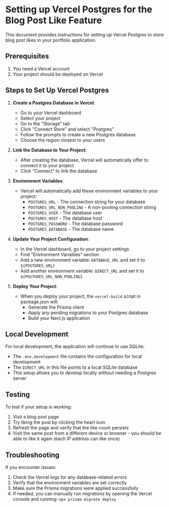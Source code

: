 # Setting up Vercel Postgres for the Blog Post Like Feature

This document provides instructions for setting up Vercel Postgres to store blog post likes in your portfolio application.

## Prerequisites

1. You need a Vercel account
2. Your project should be deployed on Vercel

## Steps to Set Up Vercel Postgres

1. **Create a Postgres Database in Vercel**:
   - Go to your Vercel dashboard
   - Select your project
   - Go to the "Storage" tab
   - Click "Connect Store" and select "Postgres"
   - Follow the prompts to create a new Postgres database
   - Choose the region closest to your users

2. **Link the Database to Your Project**:
   - After creating the database, Vercel will automatically offer to connect it to your project
   - Click "Connect" to link the database

3. **Environment Variables**:
   - Vercel will automatically add these environment variables to your project:
     - `POSTGRES_URL` - The connection string for your database
     - `POSTGRES_URL_NON_POOLING` - A non-pooling connection string
     - `POSTGRES_USER` - The database user
     - `POSTGRES_HOST` - The database host
     - `POSTGRES_PASSWORD` - The database password
     - `POSTGRES_DATABASE` - The database name

4. **Update Your Project Configuration**:
   - In the Vercel dashboard, go to your project settings
   - Find "Environment Variables" section
   - Add a new environment variable: `DATABASE_URL` and set it to `${POSTGRES_URL}`
   - Add another environment variable: `DIRECT_URL` and set it to `${POSTGRES_URL_NON_POOLING}`

5. **Deploy Your Project**:
   - When you deploy your project, the `vercel-build` script in package.json will:
     - Generate the Prisma client
     - Apply any pending migrations to your Postgres database
     - Build your Next.js application

## Local Development

For local development, the application will continue to use SQLite:

- The `.env.development` file contains the configuration for local development
- The `DIRECT_URL` in this file points to a local SQLite database
- This setup allows you to develop locally without needing a Postgres server

## Testing

To test if your setup is working:

1. Visit a blog post page
2. Try liking the post by clicking the heart icon
3. Refresh the page and verify that the like count persists
4. Visit the same post from a different device or browser - you should be able to like it again (each IP address can like once)

## Troubleshooting

If you encounter issues:

1. Check the Vercel logs for any database-related errors
2. Verify that the environment variables are set correctly
3. Make sure the Prisma migrations were applied successfully
4. If needed, you can manually run migrations by opening the Vercel console and running: `npx prisma migrate deploy` 
